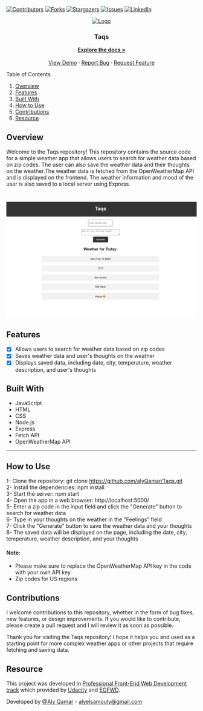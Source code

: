 <a name="readme-top"></a>

[![Contributors][contributors-shield]][contributors-url]
[![Forks][forks-shield]][forks-url]
[![Stargazers][stars-shield]][stars-url]
[![Issues][issues-shield]][issues-url]
[![LinkedIn][linkedin-shield]][linkedin-url]
<br />

<div align="center">
<!-- PROJECT LOGO -->
  <a href="https://www.flaticon.com/free-icon/weather-app_9502324?term=weather&page=1&position=70&origin=search&related_id=9502324">
    <img src="https://cdn-icons-png.flaticon.com/512/9502/9502324.png" alt="Logo" width="80" height="80">
  </a>

  <h3 align="center">Taqs</h3>
  <p align="center">
    <a href="https://github.com/alyQamar/Taqs"><strong>Explore the docs »</strong></a>
    <br />
    <br />
    <a href="https://alyqamar.github.io/Taqs">View Demo</a>
    ·
    <a href="https://github.com/alyQamar/Taqs/issues">Report Bug</a>
    ·
    <a href="https://github.com/alyQamar/Taqs/issues">Request Feature</a>
  </p>
</div>

<summary>Table of Contents</summary>
  <ol>
    <li><a href="#overview">Overview</a></li>
    <li><a href="#features">Features</a></li>
    <li><a href="#built-with">Built With</a></li>
    <li><a href="#how-to-use">How to Use</a></li>
    <li><a href="#contributions">Contributions</a></li>
    <li><a href="#resource">Resource</a></li>
  </ol>

## Overview

Welcome to the Taqs repository! This repository contains the source code for a simple weather app that allows users to search for weather data based on zip codes. The user can also save the weather data and their thoughts on the weather.The weather data is fetched from the OpenWeatherMap API and is displayed on the frontend. The weather information and mood of the user is also saved to a local server using Express.

<h1 align="center">
    <img src="/img/screenshot.png"/>
</h1>

## Features

- [x] Allows users to search for weather data based on zip codes
- [x] Saves weather data and user's thoughts on the weather
- [x] Displays saved data, including date, city, temperature, weather description, and user's thoughts

## Built With

- JavaScript
- HTML
- CSS
- Node.js
- Express
- Fetch API
- OpenWeatherMap API

---

## How to Use

1- Clone the repository: git clone https://github.com/alyQamar/Taqs.git <br />
2- Install the dependencies: npm install <br />
3- Start the server: npm start <br />
4- Open the app in a web browser: http://localhost:5000/ <br />
5- Enter a zip code in the input field and click the "Generate" button to search for weather data <br />
6- Type in your thoughts on the weather in the "Feelings" field <br />
7- Click the "Generate" button to save the weather data and your thoughts <br />
8- The saved data will be displayed on the page, including the date, city, temperature, weather description, and your thoughts <br />

#### Note:

- Please make sure to replace the OpenWeatherMap API key in the code with your own API key.
- Zip codes for US regions

## Contributions

I welcome contributions to this repository, whether in the form of bug fixes, new features, or design improvements. If you would like to contribute, please create a pull request and I will review it as soon as possible.

Thank you for visiting the Taqs repository! I hope it helps you and used as a starting point for more complex weather apps or other projects that require fetching and saving data.

## Resource

This project was developed in [Professional Front-End Web Development track](https://egfwd.com/specializtion/web-development-professional/) which provided by [Udacity](https://www.udacity.com) and [EGFWD](https://egfwd.com/).<br/>

Developed by [@Aly Qamar](https://www.linkedin.com/in/alyqamar) - alyelsamouly@gmail.com

<!-- MARKDOWN LINKS & IMAGES -->

[contributors-shield]: https://img.shields.io/github/contributors/alyQamar/Taqs.svg?style=for-the-badge
[contributors-url]: https://github.com/alyQamar/Taqs/graphs/contributors
[forks-shield]: https://img.shields.io/github/forks/alyQamar/Taqs.svg?style=for-the-badge
[forks-url]: https://github.com/Taqs/network/members
[stars-shield]: https://img.shields.io/github/stars/alyQamar/Taqs.svg?style=for-the-badge
[stars-url]: https://github.com/Taqs/stargazers
[issues-shield]: https://img.shields.io/github/issues/alyQamar/Taqs.svg?style=for-the-badge
[issues-url]: https://github.com/Taqs/issues
[linkedin-shield]: https://img.shields.io/badge/-LinkedIn-black.svg?style=for-the-badge&logo=linkedin&colorB=555
[linkedin-url]: https://www.linkedin.com/in/alyqamar/
